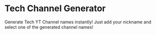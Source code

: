 # Tech Channel Generator
Generate Tech YT Channel names instantly! Just add your nickname and select one of the generated channel names!
